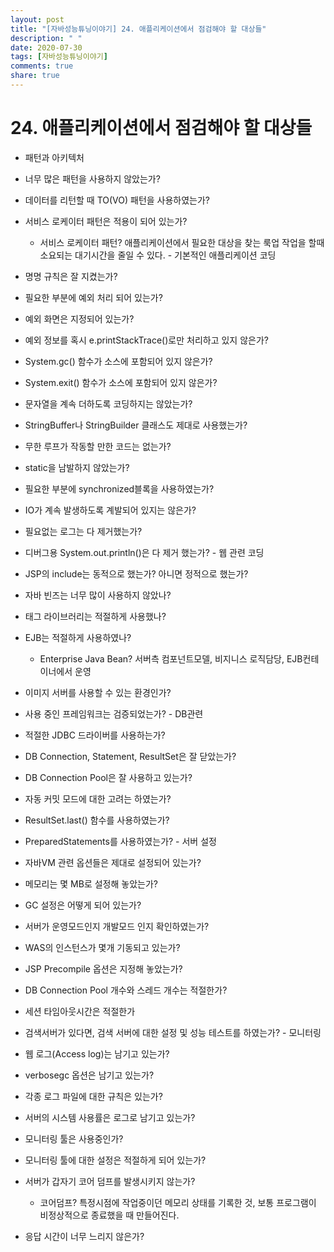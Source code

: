```yaml
---
layout: post
title: "[자바성능튜닝이야기] 24. 애플리케이션에서 점검해야 할 대상들"
description: " "
date: 2020-07-30
tags: [자바성능튜닝이야기]
comments: true
share: true
---
```



# 24. 애플리케이션에서 점검해야 할 대상들

-   패턴과 아키텍처

-   너무 많은 패턴을 사용하지 않았는가?
-   데이터를 리턴할 때 TO(VO) 패턴을 사용하였는가?
-   서비스 로케이터 패턴은 적용이 되어 있는가?
    -   서비스 로케이터 패턴? 애플리케이션에서 필요한 대상을 찾는 룩업 작업을 할때 소요되는 대기시간을 줄일 수 있다. - 기본적인 애플리케이션 코딩
-   명명 규칙은 잘 지켰는가?
-   필요한 부분에 예외 처리 되어 있는가?
-   예외 화면은 지정되어 있는가?
-   예외 정보를 혹시 e.printStackTrace()로만 처리하고 있지 않은가?
-   System.gc() 함수가 소스에 포함되어 있지 않은가?
-   System.exit() 함수가 소스에 포함되어 있지 않은가?
-   문자열을 계속 더하도록 코딩하지는 않았는가?
-   StringBuffer나 StringBuilder 클래스도 제대로 사용했는가?
-   무한 루프가 작동할 만한 코드는 없는가?
-   static을 남발하지 않았는가?
-   필요한 부분에 synchronized블록을 사용하였는가?
-   IO가 계속 발생하도록 계발되어 있지는 않은가?
-   필요없는 로그는 다 제거했는가?
-   디버그용 System.out.println()은 다 제거 했는가? - 웹 관련 코딩
-   JSP의 include는 동적으로 했는가? 아니면 정적으로 했는가?
-   자바 빈즈는 너무 많이 사용하지 않았나?
-   태그 라이브러리는 적절하게 사용했나?
-   EJB는 적절하게 사용하였나?
    -   Enterprise Java Bean? 서버측 컴포넌트모델, 비지니스 로직담당, EJB컨테이너에서 운영
-   이미지 서버를 사용할 수 있는 환경인가?
-   사용 중인 프레임워크는 검증되었는가? - DB관련
-   적절한 JDBC 드라이버를 사용하는가?
-   DB Connection, Statement, ResultSet은 잘 닫았는가?
-   DB Connection Pool은 잘 사용하고 있는가?
-   자동 커밋 모드에 대한 고려는 하였는가?
-   ResultSet.last() 함수를 사용하였는가?
-   PreparedStatements를 사용하였는가? - 서버 설정
-   자바VM 관련 옵션들은 제대로 설정되어 있는가?
-   메모리는 몇 MB로 설정해 놓았는가?
-   GC 설정은 어떻게 되어 있는가?
-   서버가 운영모드인지 개발모드 인지 확인하였는가?
-   WAS의 인스턴스가 몇개 기동되고 있는가?
-   JSP Precompile 옵션은 지정해 놓았는가?
-   DB Connection Pool 개수와 스레드 개수는 적절한가?
-   세션 타임아웃시간은 적절한가
-   검색서버가 있다면, 검색 서버에 대한 설정 및 성능 테스트를 하였는가? - 모니터링
-   웹 로그(Access log)는 남기고 있는가?
-   verbosegc 옵션은 남기고 있는가?
-   각종 로그 파일에 대한 규칙은 있는가?
-   서버의 시스템 사용률은 로그로 남기고 있는가?
-   모니터링 툴은 사용중인가?
-   모니터링 툴에 대한 설정은 적절하게 되어 있는가?
-   서버가 갑자기 코어 덤프를 발생시키지 않는가?
    -   코어덤프? 특정시점에 작업중이던 메모리 상태를 기록한 것, 보통 프로그램이 비정상적으로 종료했을 때 만들어진다.
-   응답 시간이 너무 느리지 않은가?
